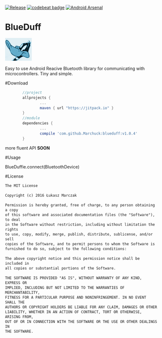 [![Release](https://jitpack.io/v/Marchuck/BlueDuff.svg)](https://jitpack.io/#Marchuck/BlueDuff)
[![codebeat badge](https://codebeat.co/badges/900e43e8-a6e9-4e22-908a-40dd91783962)](https://codebeat.co/projects/github-com-marchuck-blueduff)
[![Android Arsenal](https://img.shields.io/badge/Android%20Arsenal-BlueDuff-green.svg?style=true)](https://android-arsenal.com/details/1/3042)
# BlueDuff
![alt tag](https://github.com/Marchuck/MagicStories/blob/master/app/src/main/res/drawable/blueduff.png)

Easy to use Android Reacive Bluetooth library for communicating with microcontrollers. Tiny and simple.

#Download
```groovy
        //project 
        allprojects {
                ...
                maven { url "https://jitpack.io" }
        }
        //module
        dependencies {
                ...  
                compile 'com.github.Marchuck:blueduff:v1.0.4'
        }
```

more fluent API **SOON** 

#Usage

BlueDuffie.connect(BluetoothDevice)


#License

    The MIT License

    Copyright (c) 2016 Łukasz Marczak

    Permission is hereby granted, free of charge, to any person obtaining a copy
    of this software and associated documentation files (the "Software"), to deal
    in the Software without restriction, including without limitation the rights
    to use, copy, modify, merge, publish, distribute, sublicense, and/or sell
    copies of the Software, and to permit persons to whom the Software is
    furnished to do so, subject to the following conditions:

    The above copyright notice and this permission notice shall be included in
    all copies or substantial portions of the Software.

    THE SOFTWARE IS PROVIDED "AS IS", WITHOUT WARRANTY OF ANY KIND, EXPRESS OR
    IMPLIED, INCLUDING BUT NOT LIMITED TO THE WARRANTIES OF MERCHANTABILITY,
    FITNESS FOR A PARTICULAR PURPOSE AND NONINFRINGEMENT. IN NO EVENT SHALL THE
    AUTHORS OR COPYRIGHT HOLDERS BE LIABLE FOR ANY CLAIM, DAMAGES OR OTHER
    LIABILITY, WHETHER IN AN ACTION OF CONTRACT, TORT OR OTHERWISE, ARISING FROM,
    OUT OF OR IN CONNECTION WITH THE SOFTWARE OR THE USE OR OTHER DEALINGS IN
    THE SOFTWARE.
